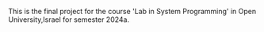 This is the final project for the course 'Lab in System Programming' in Open University,Israel for semester 2024a.
